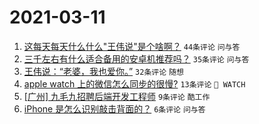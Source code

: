 # 2021-03-11

1. [这每天每天什么什么"王伟说"是个啥啊？](https://www.v2ex.com/t/760532) `44条评论` `问与答`
1. [三千左右有什么适合备用的安卓机推荐吗？](https://www.v2ex.com/t/760533) `35条评论` `问与答`
1. [王伟说：“老婆，我也爱你。”](https://www.v2ex.com/t/760530) `32条评论` `随想`
1. [apple watch 上的微信怎么同步的很慢?](https://www.v2ex.com/t/760538) `13条评论` ` WATCH`
1. [[广州] 九毛九招聘后端开发工程师](https://www.v2ex.com/t/760539) `9条评论` `酷工作`
1. [iPhone 是怎么识别敲击背面的？](https://www.v2ex.com/t/760542) `6条评论` `问与答`
